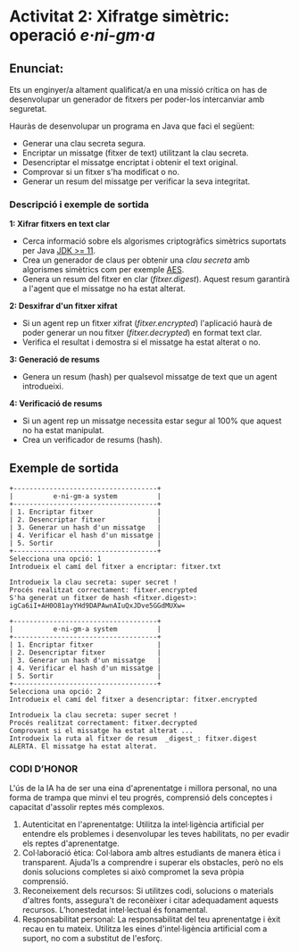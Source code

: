 
# Activitat 2: Xifratge simètric: operació _e·ni-gm·a_

## Enunciat:
Ets un enginyer/a altament qualificat/a en una missió crítica on has de desenvolupar un generador de fitxers per poder-los intercanviar amb seguretat. 

Hauràs de desenvolupar un programa en Java que faci el següent:

* Generar una clau secreta segura.
* Encriptar un missatge (fitxer de text) utilitzant la clau secreta.
* Desencriptar el missatge encriptat i obtenir el text original.
* Comprovar si un fitxer s'ha modificat o no.
* Generar un resum del missatge per verificar la seva integritat.

### Descripció i exemple de sortida

**1: Xifrar fitxers en text clar**
- Cerca informació sobre els algorismes criptogràfics simètrics suportats per Java [JDK >= 11](https://docs.oracle.com/en/java/javase/11/docs/specs/security/standard-names.html).
- Crea un generador de claus per obtenir una _clau secreta_ amb algorismes simètrics com per exemple [AES](https://ca.wikipedia.org/wiki/Advanced_Encryption_Standard).
- Genera un resum del fitxer en clar (_fitxer.digest_). Aquest resum garantirà a l'agent que el missatge no ha estat alterat.

**2: Desxifrar d'un fitxer xifrat**
- Si un agent rep un fitxer xifrat (_fitxer.encrypted_) l'aplicació haurà de poder generar un nou fitxer (_fitxer.decrypted_) en format text clar.
- Verifica el resultat i demostra si el missatge ha estat alterat o no.

**3: Generació de resums**
- Genera un resum (hash) per qualsevol missatge de text que un agent introdueixi.

**4: Verificació de resums**
- Si un agent rep un missatge necessita estar segur al 100% que aquest no ha estat manipulat.
- Crea un verificador de resums (hash).

## Exemple de sortida

```text
+------------------------------------+
|          e·ni-gm·a system          |
+------------------------------------+
| 1. Encriptar fitxer                |
| 2. Desencriptar fitxer             |
| 3. Generar un hash d'un missatge   |
| 4. Verificar el hash d'un missatge |
| 5. Sortir                          |
+------------------------------------+
Selecciona una opció: 1
Introdueix el camí del fitxer a encriptar: fitxer.txt

Introdueix la clau secreta: super secret !
Procés realitzat correctament: fitxer.encrypted
S'ha generat un fitxer de hash <fitxer.digest>: igCa6iI+AH0O81ayYHd9DAPAwnAIuQxJDve5GGdMUXw=

+------------------------------------+
|          e·ni-gm·a system          |
+------------------------------------+
| 1. Encriptar fitxer                |
| 2. Desencriptar fitxer             |
| 3. Generar un hash d'un missatge   |
| 4. Verificar el hash d'un missatge |
| 5. Sortir                          |
+------------------------------------+
Selecciona una opció: 2
Introdueix el camí del fitxer a desencriptar: fitxer.encrypted

Introdueix la clau secreta: super secret !
Procés realitzat correctament: fitxer.decrypted
Comprovant si el missatge ha estat alterat ...
Introdueix la ruta al fitxer de resum  _digest_: fitxer.digest
ALERTA. El missatge ha estat alterat.
```

###  CODI D’HONOR
L'ús de la IA ha de ser una eina d'aprenentatge i millora personal, no una forma de
trampa que minvi el teu progrés, comprensió dels conceptes i capacitat d'assolir reptes
més complexos.
1. Autenticitat en l'aprenentatge: Utilitza la intel·ligència artificial per entendre els problemes
i desenvolupar les teves habilitats, no per evadir els reptes d'aprenentatge.
2. Col·laboració ètica: Col·labora amb altres estudiants de manera ètica i transparent. Ajuda'ls
a comprendre i superar els obstacles, però no els donis solucions completes si això
compromet la seva pròpia comprensió.
3. Reconeixement dels recursos: Si utilitzes codi, solucions o materials d'altres fonts,
assegura't de reconèixer i citar adequadament aquests recursos. L’honestedat intel·lectual
és fonamental.
4. Responsabilitat personal: La responsabilitat del teu aprenentatge i èxit recau en tu mateix.
Utilitza les eines d'intel·ligència artificial com a suport, no com a substitut de l'esforç.